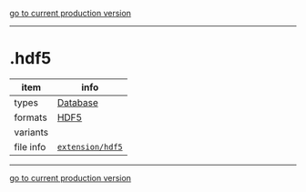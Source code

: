 [go to current production version]({{preferredFormats}})

---



# .hdf5

item | info
--- | ---
types | [Database](../dataTypes/database.md)
formats | [HDF5](../fileFormats/hdf5.md)
variants | 
file info | [`extension/hdf5`]({{fileinfo}}/hdf5)




---

[go to current production version]({{preferredFormats}})
